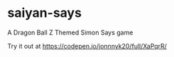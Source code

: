 # saiyan-says
A Dragon Ball Z Themed Simon Says game

Try it out at https://codepen.io/jonnnyk20/full/XaPqrR/
